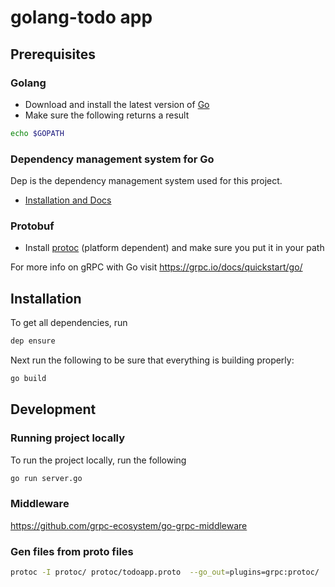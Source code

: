 # golang-todo app

## Prerequisites

### Golang

- Download and install the latest version of [Go](https://golang.org/doc/install)
- Make sure the following returns a result

```bash
echo $GOPATH
```

### Dependency management system for Go

Dep is the dependency management system used for this project.

- [Installation and Docs](https://golang.github.io/dep/)

### Protobuf

- Install [protoc](https://developers.google.com/protocol-buffers) (platform dependent) and make sure you put it in your path

For more info on gRPC with Go visit <https://grpc.io/docs/quickstart/go/>

## Installation

To get all dependencies, run

```bash
dep ensure
```

Next run the following to be sure that everything is building properly:

```bash
go build
```

## Development

### Running project locally

To run the project locally, run the following

```bash
go run server.go
```

### Middleware

<https://github.com/grpc-ecosystem/go-grpc-middleware>

### Gen files from proto files

```bash
protoc -I protoc/ protoc/todoapp.proto  --go_out=plugins=grpc:protoc/
```
